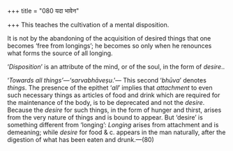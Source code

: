 +++
title = "080 यदा भावेन"

+++
This teaches the cultivation of a mental disposition.

It is not by the abandoning of the acquisition of desired things that
one becomes ‘free from longings’; he becomes so only when he renounces
what forms the source of all longing.

‘*Disposition*’ is an attribute of the mind, or of the soul, in the form
of *desire*..

‘*Towards all things’—‘sarvabhāveṣu*.’— This second ‘*bhūva*’ denotes
*things*. The presence of the epithet ‘*all*’ implies that *attachment*
to even such necessary things as articles of food and drink which are
required for the maintenance of the body, is to be deprecated and not
the *desire*. Because the *desire* for such things, in the form of
hunger and thirst, arises from the very nature of things and is bound to
appear. But ‘desire’ is something different from ‘longing’: *Longing*
arises from attachment and is demeaning; while *desire* for food & c.
appears in the man naturally, after the digestion of what has been eaten
and drunk.—(80)


